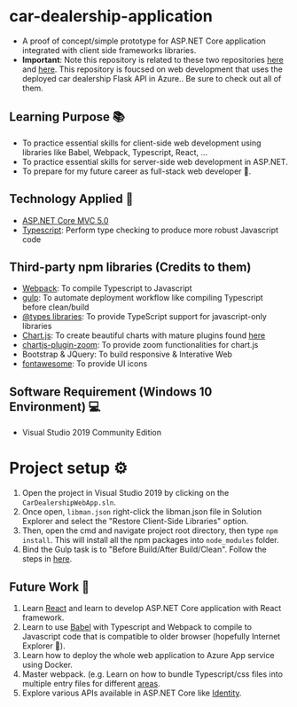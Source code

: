 # car-dealership-application
- A proof of concept/simple prototype for ASP.NET Core application integrated with client side frameworks libraries.
- **Important**: Note this repository is related to these two repositories [here](https://github.com/polarBearYap/car-dealership-automl) and [here](https://github.com/polarBearYap/car-dealership-flask-api). This repository is foucsed on web development that uses the deployed car dealership Flask API in Azure.. Be sure to check out all of them.

## Learning Purpose &#128218;
- To practice essential skills for client-side web development using libraries like Babel, Webpack, Typescript, React, ...
- To practice essential skills for server-side web development in ASP.NET.
- To prepare for my future career as full-stack web developer &#129321;.

## Technology Applied &#129302;
- [ASP.NET Core MVC 5.0](https://docs.microsoft.com/en-us/aspnet/core/mvc/overview?view=aspnetcore-5.0)
- [Typescript](https://www.typescriptlang.org/): Perform type checking to produce more robust Javascript code

## Third-party npm libraries (Credits to them)
- [Webpack](https://webpack.js.org/): To compile Typescript to Javascript
- [gulp](https://gulpjs.com/): To automate deployment workflow like compiling Typescript before clean/build 
- [@types libraries](https://www.typescriptlang.org/dt/search): To provide TypeScript support for javascript-only libraries
- [Chart.js](https://www.chartjs.org/): To create beautiful charts with mature plugins found [here](https://github.com/chartjs/awesome#plugins)
- [chartjs-plugin-zoom](https://github.com/chartjs/chartjs-plugin-zoom): To provide zoom functionalities for chart.js
- Bootstrap & JQuery: To build responsive & Interative Web
- [fontawesome](https://fontawesome.com/v4.7/icons/): To provide UI icons 

## Software Requirement (Windows 10 Environment) &#128187;
- Visual Studio 2019 Community Edition

# Project setup &#x2699;
1. Open the project in Visual Studio 2019 by clicking on the `CarDealershipWebApp.sln`.
2. Once open, `libman.json` right-click the libman.json file in Solution Explorer and select the "Restore Client-Side Libraries" option.
3. Then, open the cmd and navigate project root directory, then type `npm install`. This will install all the npm packages into `node_modules` folder.
4. Bind the Gulp task is to "Before Build/After Build/Clean". Follow the steps in [here](http://www.codedigest.com/quick-start/14/using-of-gulp-gulpfilejs-in-visual-studio-2017). 

## Future Work &#128302;
1. Learn [React](https://reactjs.org/) and learn to develop ASP.NET Core application with React framework.
2. Learn to use [Babel](https://babeljs.io/) with Typescript and Webpack to compile to Javascript code that is compatible to older browser (hopefully Internet Explorer &#129315;).
3. Learn how to deploy the whole web application to Azure App service using Docker.
4. Master webpack. (e.g. Learn on how to bundle Typescript/css files into multiple entry files for different [areas](https://docs.microsoft.com/en-us/aspnet/core/mvc/controllers/areas?view=aspnetcore-5.0).
5. Explore various APIs available in ASP.NET Core like [Identity](https://docs.microsoft.com/en-us/aspnet/core/security/authentication/identity?view=aspnetcore-5.0&tabs=visual-studio).
